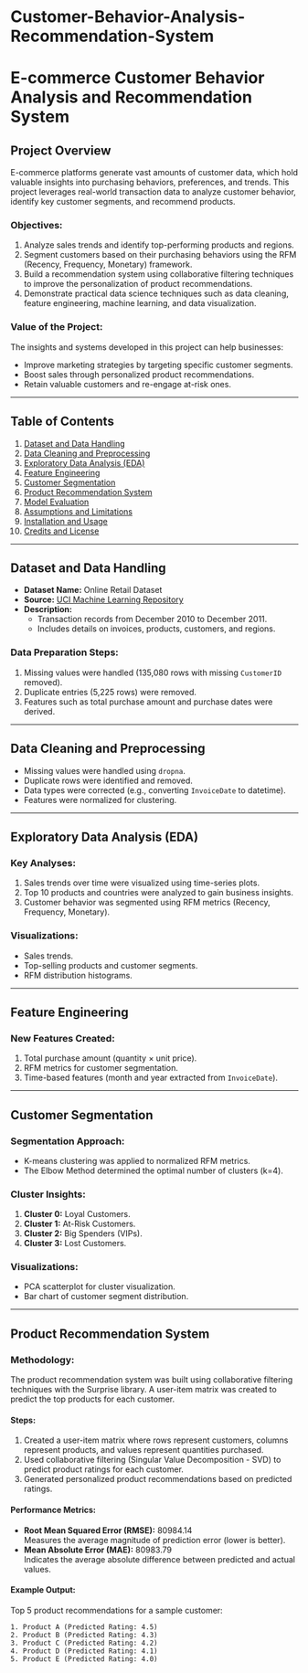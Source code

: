 # Customer-Behavior-Analysis-Recommendation-System
# E-commerce Customer Behavior Analysis and Recommendation System

## Project Overview
E-commerce platforms generate vast amounts of customer data, which hold valuable insights into purchasing behaviors, preferences, and trends. This project leverages real-world transaction data to analyze customer behavior, identify key customer segments, and recommend products.

### Objectives:
1. Analyze sales trends and identify top-performing products and regions.
2. Segment customers based on their purchasing behaviors using the RFM (Recency, Frequency, Monetary) framework.
3. Build a recommendation system using collaborative filtering techniques to improve the personalization of product recommendations.
4. Demonstrate practical data science techniques such as data cleaning, feature engineering, machine learning, and data visualization.

### Value of the Project:
The insights and systems developed in this project can help businesses:
- Improve marketing strategies by targeting specific customer segments.
- Boost sales through personalized product recommendations.
- Retain valuable customers and re-engage at-risk ones.

---

## Table of Contents
1. [Dataset and Data Handling](#dataset-and-data-handling)
2. [Data Cleaning and Preprocessing](#data-cleaning-and-preprocessing)
3. [Exploratory Data Analysis (EDA)](#exploratory-data-analysis-eda)
4. [Feature Engineering](#feature-engineering)
5. [Customer Segmentation](#customer-segmentation)
6. [Product Recommendation System](#product-recommendation-system)
7. [Model Evaluation](#model-evaluation)
8. [Assumptions and Limitations](#assumptions-and-limitations)
9. [Installation and Usage](#installation-and-usage)
10. [Credits and License](#credits-and-license)

---

## Dataset and Data Handling
- **Dataset Name:** Online Retail Dataset
- **Source:** [UCI Machine Learning Repository](https://archive.ics.uci.edu/dataset/352/online+retail)
- **Description:** 
  - Transaction records from December 2010 to December 2011.
  - Includes details on invoices, products, customers, and regions.

### Data Preparation Steps:
1. Missing values were handled (135,080 rows with missing `CustomerID` removed).
2. Duplicate entries (5,225 rows) were removed.
3. Features such as total purchase amount and purchase dates were derived.

---

## Data Cleaning and Preprocessing
- Missing values were handled using `dropna`.
- Duplicate rows were identified and removed.
- Data types were corrected (e.g., converting `InvoiceDate` to datetime).
- Features were normalized for clustering.

---

## Exploratory Data Analysis (EDA)
### Key Analyses:
1. Sales trends over time were visualized using time-series plots.
2. Top 10 products and countries were analyzed to gain business insights.
3. Customer behavior was segmented using RFM metrics (Recency, Frequency, Monetary).

### Visualizations:
- Sales trends.
- Top-selling products and customer segments.
- RFM distribution histograms.

---

## Feature Engineering
### New Features Created:
1. Total purchase amount (quantity × unit price).
2. RFM metrics for customer segmentation.
3. Time-based features (month and year extracted from `InvoiceDate`).

---

## Customer Segmentation
### Segmentation Approach:
- K-means clustering was applied to normalized RFM metrics.
- The Elbow Method determined the optimal number of clusters (k=4).

### Cluster Insights:
1. **Cluster 0:** Loyal Customers.
2. **Cluster 1:** At-Risk Customers.
3. **Cluster 2:** Big Spenders (VIPs).
4. **Cluster 3:** Lost Customers.

### Visualizations:
- PCA scatterplot for cluster visualization.
- Bar chart of customer segment distribution.

---

## Product Recommendation System
### Methodology:
The product recommendation system was built using collaborative filtering techniques with the Surprise library. A user-item matrix was created to predict the top products for each customer.

#### Steps:
1. Created a user-item matrix where rows represent customers, columns represent products, and values represent quantities purchased.
2. Used collaborative filtering (Singular Value Decomposition - SVD) to predict product ratings for each customer.
3. Generated personalized product recommendations based on predicted ratings.

#### Performance Metrics:
- **Root Mean Squared Error (RMSE):** 80984.14  
  Measures the average magnitude of prediction error (lower is better).
- **Mean Absolute Error (MAE):** 80983.79  
  Indicates the average absolute difference between predicted and actual values.

#### Example Output:
Top 5 product recommendations for a sample customer:
```plaintext
1. Product A (Predicted Rating: 4.5)
2. Product B (Predicted Rating: 4.3)
3. Product C (Predicted Rating: 4.2)
4. Product D (Predicted Rating: 4.1)
5. Product E (Predicted Rating: 4.0)

